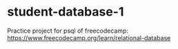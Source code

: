 # student-database-1

Practice project for psql of freecodecamp: https://www.freecodecamp.org/learn/relational-database
